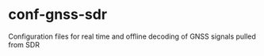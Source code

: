 # conf-gnss-sdr
Configuration files for real time and offline decoding of GNSS signals pulled from SDR

